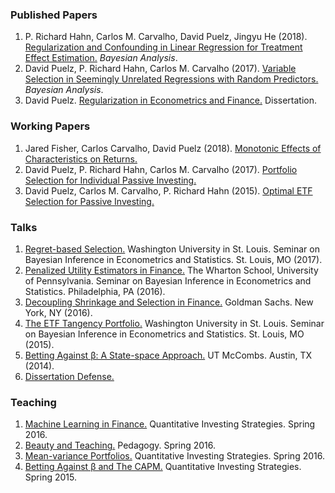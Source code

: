 ### Published Papers

1. P. Richard Hahn, Carlos M. Carvalho, David Puelz, Jingyu He (2018). [Regularization and Confounding in Linear Regression for Treatment Effect Estimation.](https://projecteuclid.org/euclid.ba/1484103680) _Bayesian Analysis_.
2. David Puelz, P. Richard Hahn, Carlos M. Carvalho (2017). [Variable Selection in Seemingly Unrelated Regressions with Random Predictors.](https://projecteuclid.org/euclid.ba/1488855633#abstract) _Bayesian Analysis_.
3. David Puelz.  [Regularization in Econometrics and Finance.](DavidDissertation.pdf)  Dissertation.

### Working Papers

1. Jared Fisher, Carlos Carvalho, David Puelz (2018).  [Monotonic Effects of Characteristics on Returns.](https://papers.ssrn.com/sol3/papers.cfm?abstract_id=3212934)
2. David Puelz, P. Richard Hahn, Carlos M. Carvalho (2017). [Portfolio Selection for Individual Passive Investing.](PortfolioPaper.pdf)
3. David Puelz, Carlos M. Carvalho, P. Richard Hahn (2015). [Optimal ETF Selection for Passive Investing.](https://arxiv.org/pdf/1510.03385v1.pdf)

### Talks

1. [Regret-based Selection.](SBIES2017.pdf) Washington University in St. Louis. Seminar on Bayesian Inference in Econometrics and Statistics. St. Louis, MO (2017).
2. [Penalized Utility Estimators in Finance.](SBIES2016.pdf) The Wharton School, University of Pennsylvania. Seminar on Bayesian Inference in Econometrics and Statistics. Philadelphia, PA (2016).
3. [Decoupling Shrinkage and Selection in Finance.](GSFeb2016.pdf) Goldman Sachs. New York, NY (2016).
4. [The ETF Tangency Portfolio.](SBIESPresentation.pdf) Washington University in St. Louis. Seminar on Bayesian Inference in Econometrics and Statistics. St. Louis, MO (2015).
5. [Betting Against β: A State-space Approach.](TimeSeriesBABPresentation.pdf) UT McCombs. Austin, TX (2014).
6. [Dissertation Defense.](defense.pdf)


### Teaching

1. [Machine Learning in Finance.](MLLecture.pdf) Quantitative Investing Strategies. Spring 2016.
2. [Beauty and Teaching.](BeautyandTeaching.pdf) Pedagogy. Spring 2016.
3. [Mean-variance Portfolios.](DavidZackQuantPortfolio.pdf) Quantitative Investing Strategies. Spring 2016.
4. [Betting Against β and The CAPM.](InvestmentStrategiesBABlecture.pdf) Quantitative Investing Strategies. Spring 2015.

